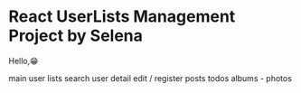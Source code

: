 # React UserLists Management Project by Selena

Hello,😁

main
user lists
search
user detail
edit / register
posts
todos
albums - photos
